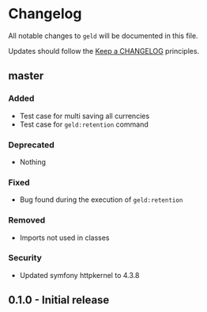 # Changelog

All notable changes to `geld` will be documented in this file.

Updates should follow the [Keep a CHANGELOG](http://keepachangelog.com/) principles.

## master

### Added
- Test case for multi saving all currencies
- Test case for `geld:retention` command

### Deprecated
- Nothing

### Fixed
- Bug found during the execution of `geld:retention`

### Removed
- Imports not used in classes

### Security
- Updated symfony httpkernel to 4.3.8

## 0.1.0 - Initial release
